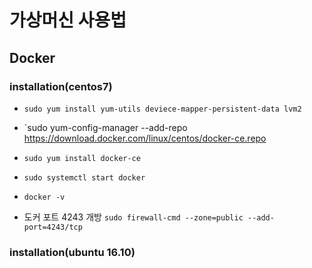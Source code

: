 # 가상머신 사용법

## Docker
### installation(centos7)
- `sudo yum install yum-utils deviece-mapper-persistent-data lvm2`
- `sudo yum-config-manager --add-repo https://download.docker.com/linux/centos/docker-ce.repo
- `sudo yum install docker-ce`
- `sudo systemctl start docker`
- `docker -v`

- 도커 포트 4243 개방
`sudo firewall-cmd --zone=public --add-port=4243/tcp`
### installation(ubuntu 16.10)


### 



